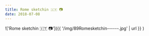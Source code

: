 ```yaml
---
title: Rome sketchin 🇮🇹 📷
date: 2018-07-08
---
```


!['Rome sketchin 🇮🇹 📷']({{ '/img/89Romesketchin------.jpg' | url }} )